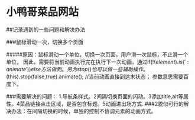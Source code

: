 # 小鸭哥菜品网站

##记录遇到的一些问题和解决办法

###鼠标滑动一次，切换多个页面

#####原因：鼠标滑动一个单位，切换一次页面，用户滑一次鼠标，不止滑一个单位，
因此，需要将当前动画执行完在执行下一次动画，通过if(!$(element).is(':animate')){}else{}方法做到。
另为stop()也可以做一些辅助操作。$(this).stop(false,true).animate(); //当前动画直接到达末状态；
参数意思需要百度下。

###需要解决的问题：
1.导航条样式。2间隔切换页面的闪动。3添加title,alt等属性。4菜品链接点击区域，是否包含标题。5动画进出场方式.
###2貌似可行的解决办法：在间隔切换的时候，单独的控制不协调元素的动画方式。




